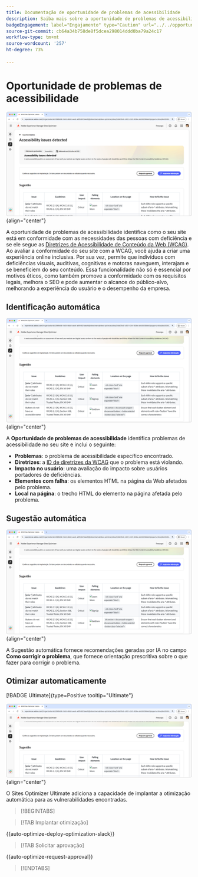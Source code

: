 ```yaml
---
title: Documentação de oportunidade de problemas de acessibilidade
description: Saiba mais sobre a oportunidade de problemas de acessibilidade e como usá-la para aumentar a segurança do site.
badgeEngagement: label="Engajamento" type="Caution" url="../../opportunity-types/engagement.md" tooltip="Engajamento"
source-git-commit: cb64a34b758de8f5dcea298014ddd0ba79a24c17
workflow-type: tm+mt
source-wordcount: '257'
ht-degree: 73%

---
```



# Oportunidade de problemas de acessibilidade

![Oportunidade de problemas de acessibilidade](./assets/accessibility-issues/hero.png){align="center"}

A oportunidade de problemas de acessibilidade identifica como o seu site está em conformidade com as necessidades das pessoas com deficiência e se ele segue as [Diretrizes de Acessibilidade de Conteúdo da Web (WCAG)](https://www.w3.org/TR/WCAG21/). Ao avaliar a conformidade do seu site com a WCAG, você ajuda a criar uma experiência online inclusiva. Por sua vez, permite que indivíduos com deficiências visuais, auditivas, cognitivas e motoras naveguem, interajam e se beneficiem do seu conteúdo. Essa funcionalidade não só é essencial por motivos éticos, como também promove a conformidade com os requisitos legais, melhora o SEO e pode aumentar o alcance do público-alvo, melhorando a experiência do usuário e o desempenho da empresa.

## Identificação automática

![Identificar automaticamente problemas de acessibilidade](./assets/accessibility-issues/auto-identify.png){align="center"}

A **Oportunidade de problemas de acessibilidade** identifica problemas de acessibilidade no seu site e inclui o seguinte:

* **Problemas**: o problema de acessibilidade específico encontrado.
* **Diretrizes**: a [ID de diretrizes da WCAG](https://www.w3.org/TR/WCAG21/) que o problema está violando.
* **Impacto no usuário**: uma avaliação do impacto sobre usuários portadores de deficiências.
* **Elementos com falha**: os elementos HTML na página da Web afetados pelo problema.
* **Local na página**: o trecho HTML do elemento na página afetada pelo problema.

## Sugestão automática

![Sugerir automaticamente problemas de acessibilidade](./assets/accessibility-issues/auto-suggest.png){align="center"}

A Sugestão automática fornece recomendações geradas por IA no campo **Como corrigir o problema**, que fornece orientação prescritiva sobre o que fazer para corrigir o problema.

## Otimizar automaticamente

[!BADGE Ultimate]{type=Positive tooltip="Ultimate"}

![Otimizar automaticamente problemas de acessibilidade](./assets/accessibility-issues/auto-optimize.png){align="center"}

O Sites Optimizer Ultimate adiciona a capacidade de implantar a otimização automática para as vulnerabilidades encontradas.

>[!BEGINTABS]

>[!TAB Implantar otimização]

{{auto-optimize-deploy-optimization-slack}}

>[!TAB Solicitar aprovação]

{{auto-optimize-request-approval}}

>[!ENDTABS]
